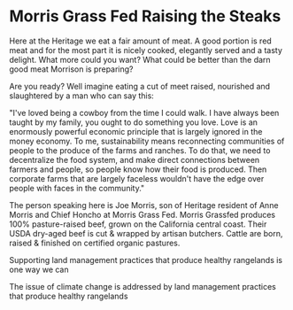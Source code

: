 # Morris Grass Fed Raising the Steaks


Here at the Heritage we eat a fair amount of meat. A good portion is red meat and for the most part it is nicely cooked, elegantly served and a tasty delight. What more could you want? What could be better than the darn good meat Morrison is preparing?

Are you ready? Well imagine eating a cut of meet raised, nourished and slaughtered by a man who can say this:

"I've loved being a cowboy from the time I could walk. I have always been taught by my family, you ought to do something you love. Love is an enormously powerful economic principle that is largely ignored in the money economy. To me, sustainability means reconnecting communities of people to the produce of the farms and ranches. To do that, we need to decentralize the food system, and make direct connections between farmers and people, so people know how their food is produced. Then corporate farms that are largely faceless wouldn't have the edge over people with faces in the community."

The person speaking here is Joe Morris, son of Heritage resident of Anne Morris and Chief Honcho at Morris Grass Fed. Morris Grassfed produces 100% pasture-raised beef, grown on the California central coast. Their USDA dry-aged beef is cut & wrapped by artisan butchers. Cattle are born, raised & finished on certified organic pastures.

Supporting land management practices that produce healthy rangelands is one way we can

The issue of climate change is addressed by land management practices that produce healthy rangelands